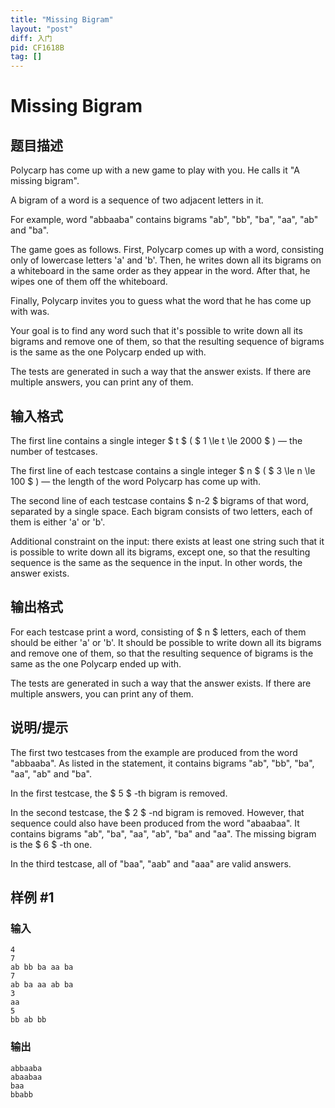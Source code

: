 ```yaml
---
title: "Missing Bigram"
layout: "post"
diff: 入门
pid: CF1618B
tag: []
---
```


# Missing Bigram

## 题目描述

Polycarp has come up with a new game to play with you. He calls it "A missing bigram".

A bigram of a word is a sequence of two adjacent letters in it.

For example, word "abbaaba" contains bigrams "ab", "bb", "ba", "aa", "ab" and "ba".

The game goes as follows. First, Polycarp comes up with a word, consisting only of lowercase letters 'a' and 'b'. Then, he writes down all its bigrams on a whiteboard in the same order as they appear in the word. After that, he wipes one of them off the whiteboard.

Finally, Polycarp invites you to guess what the word that he has come up with was.

Your goal is to find any word such that it's possible to write down all its bigrams and remove one of them, so that the resulting sequence of bigrams is the same as the one Polycarp ended up with.

The tests are generated in such a way that the answer exists. If there are multiple answers, you can print any of them.

## 输入格式

The first line contains a single integer $ t $ ( $ 1 \le t \le 2000 $ ) — the number of testcases.

The first line of each testcase contains a single integer $ n $ ( $ 3 \le n \le 100 $ ) — the length of the word Polycarp has come up with.

The second line of each testcase contains $ n-2 $ bigrams of that word, separated by a single space. Each bigram consists of two letters, each of them is either 'a' or 'b'.

Additional constraint on the input: there exists at least one string such that it is possible to write down all its bigrams, except one, so that the resulting sequence is the same as the sequence in the input. In other words, the answer exists.

## 输出格式

For each testcase print a word, consisting of $ n $ letters, each of them should be either 'a' or 'b'. It should be possible to write down all its bigrams and remove one of them, so that the resulting sequence of bigrams is the same as the one Polycarp ended up with.

The tests are generated in such a way that the answer exists. If there are multiple answers, you can print any of them.

## 说明/提示

The first two testcases from the example are produced from the word "abbaaba". As listed in the statement, it contains bigrams "ab", "bb", "ba", "aa", "ab" and "ba".

In the first testcase, the $ 5 $ -th bigram is removed.

In the second testcase, the $ 2 $ -nd bigram is removed. However, that sequence could also have been produced from the word "abaabaa". It contains bigrams "ab", "ba", "aa", "ab", "ba" and "aa". The missing bigram is the $ 6 $ -th one.

In the third testcase, all of "baa", "aab" and "aaa" are valid answers.

## 样例 #1

### 输入

```
4
7
ab bb ba aa ba
7
ab ba aa ab ba
3
aa
5
bb ab bb
```

### 输出

```
abbaaba
abaabaa
baa
bbabb
```

